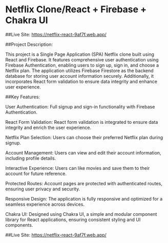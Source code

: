# Netflix Clone/React + Firebase + Chakra UI

##Live Site: https://netflix-react-9af7f.web.app/

##Project Description:

This project is a Single Page Application (SPA) Netflix clone built using React and Firebase. It features comprehensive user authentication using Firebase Authentication, enabling users to sign up, sign in, and choose a Netflix plan. The application utilizes Firebase Firestore as the backend database for storing user account information securely.
Additionally, it incorporates React form validation to ensure data integrity and enhance user experience.

##Key Features:

User Authentication: Full signup and sign-in functionality with Firebase Authentication.

React Form Validation: React form validation is integrated to ensure data integrity and enrich the user experience.

Netflix Plan Selection: Users can choose their preferred Netflix plan during signup.

Account Management: Users can view and edit their account information, including profile details.

Interactive Experience: Users can like movies and save them to their account for future reference.

Protected Routes: Account pages are protected with authenticated routes, ensuring user privacy and security.

Responsive Design: The application is fully responsive and optimized for a seamless experience across devices.

Chakra UI: Designed using Chakra UI, a simple and modular component library for React applications, ensuring consistent styling and UI components.

##Live Site: https://netflix-react-9af7f.web.app/
